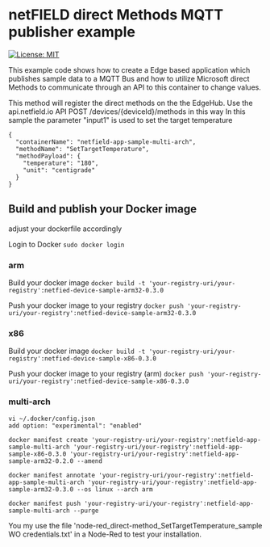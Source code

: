 # netFIELD direct Methods MQTT publisher example

[![License: MIT](https://img.shields.io/badge/License-MIT-green.svg)](LICENSE)

This example code shows how to create a Edge based application which publishes sample data to a MQTT Bus and how to utilize Microsoft direct Methods to communicate through an API to this container to change values.

This method will register the direct methods on the the EdgeHub.
Use the api.netfield.io API POST /devices/{deviceId}/methods in this way
In this sample the parameter "input1" is used to set the target temperature
```
{
  "containerName": "netfield-app-sample-multi-arch",
  "methodName": "SetTargetTemperature",
  "methodPayload": {
    "temperature": "180",
    "unit": "centigrade"
  }
}
```
## Build and publish your Docker image
adjust your dockerfile accordingly
 
Login to Docker
```sudo docker login```

### arm
Build your docker image
```docker build -t 'your-registry-uri/your-registry':netfied-device-sample-arm32-0.3.0```

Push your docker image to your registry
```docker push 'your-registry-uri/your-registry':netfied-device-sample-arm32-0.3.0```

### x86
Build your docker image
```docker build -t 'your-registry-uri/your-registry':netfied-device-sample-x86-0.3.0```

Push your docker image to your registry (arm)
```docker push 'your-registry-uri/your-registry':netfied-device-sample-x86-0.3.0```

### multi-arch
```
vi ~/.docker/config.json
add option: "experimental": "enabled"

docker manifest create 'your-registry-uri/your-registry':netfield-app-sample-multi-arch 'your-registry-uri/your-registry':netfield-app-sample-x86-0.3.0 'your-registry-uri/your-registry':netfield-app-sample-arm32-0.2.0 --amend

docker manifest annotate 'your-registry-uri/your-registry':netfield-app-sample-multi-arch 'your-registry-uri/your-registry':netfield-app-sample-arm32-0.3.0 --os linux --arch arm

docker manifest push 'your-registry-uri/your-registry':netfield-app-sample-multi-arch --purge
```


You my use the file 'node-red_direct-method_SetTargetTemperature_sample WO credentials.txt' in a Node-Red to test your installation.
